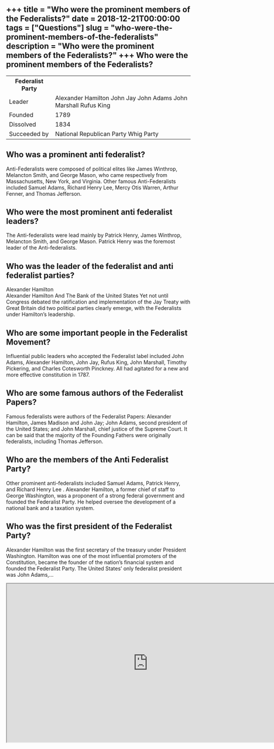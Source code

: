 +++
title = "Who were the prominent members of the Federalists?"
date = 2018-12-21T00:00:00
tags = ["Questions"]
slug = "who-were-the-prominent-members-of-the-federalists"
description = "Who were the prominent members of the Federalists?"
+++
Who were the prominent members of the Federalists?
--------------------------------------------------

<table><tr><th>Federalist Party</th></tr><tr><td>Leader</td><td>Alexander Hamilton John Jay John Adams John Marshall Rufus King</td></tr><tr><td>Founded</td><td>1789</td></tr><tr><td>Dissolved</td><td>1834</td></tr><tr><td>Succeeded by</td><td>National Republican Party Whig Party</td></tr></table>

Who was a prominent anti federalist?
------------------------------------

Anti-Federalists were composed of political elites like James Winthrop, Melancton Smith, and George Mason, who came respectively from Massachusetts, New York, and Virginia. Other famous Anti-Federalists included Samuel Adams, Richard Henry Lee, Mercy Otis Warren, Arthur Fenner, and Thomas Jefferson.

Who were the most prominent anti federalist leaders?
----------------------------------------------------

The Anti-federalists were lead mainly by Patrick Henry, James Winthrop, Melancton Smith, and George Mason. Patrick Henry was the foremost leader of the Anti-federalists.

Who was the leader of the federalist and anti federalist parties?
-----------------------------------------------------------------

Alexander Hamilton  
Alexander Hamilton And The Bank of the United States Yet not until Congress debated the ratification and implementation of the Jay Treaty with Great Britain did two political parties clearly emerge, with the Federalists under Hamilton’s leadership.

Who are some important people in the Federalist Movement?
---------------------------------------------------------

Influential public leaders who accepted the Federalist label included John Adams, Alexander Hamilton, John Jay, Rufus King, John Marshall, Timothy Pickering, and Charles Cotesworth Pinckney. All had agitated for a new and more effective constitution in 1787.

Who are some famous authors of the Federalist Papers?
-----------------------------------------------------

Famous federalists were authors of the Federalist Papers: Alexander Hamilton, James Madison and John Jay; John Adams, second president of the United States; and John Marshall, chief justice of the Supreme Court. It can be said that the majority of the Founding Fathers were originally federalists, including Thomas Jefferson.

Who are the members of the Anti Federalist Party?
-------------------------------------------------

Other prominent anti-federalists included Samuel Adams, Patrick Henry, and Richard Henry Lee . Alexander Hamilton, a former chief of staff to George Washington, was a proponent of a strong federal government and founded the Federalist Party. He helped oversee the development of a national bank and a taxation system.

Who was the first president of the Federalist Party?
----------------------------------------------------

Alexander Hamilton was the first secretary of the treasury under President Washington. Hamilton was one of the most influential promoters of the Constitution, became the founder of the nation’s financial system and founded the Federalist Party. The United States’ only federalist president was John Adams,…

<iframe allow="accelerometer; autoplay; clipboard-write; encrypted-media; gyroscope; picture-in-picture" allowfullscreen="" class="__youtube_prefs__  epyt-is-override  no-lazyload" data-no-lazy="1" data-origheight="433" data-origwidth="770" data-skipgform_ajax_framebjll="" height="433" id="_ytid_55635" loading="lazy" src="https://www.youtube.com/embed/i6_fKXU0EcI?enablejsapi=1&autoplay=0&cc_load_policy=0&cc_lang_pref=&iv_load_policy=1&loop=0&modestbranding=0&rel=1&fs=1&playsinline=0&autohide=2&theme=dark&color=red&controls=1&" title="YouTube player" width="770"></iframe>